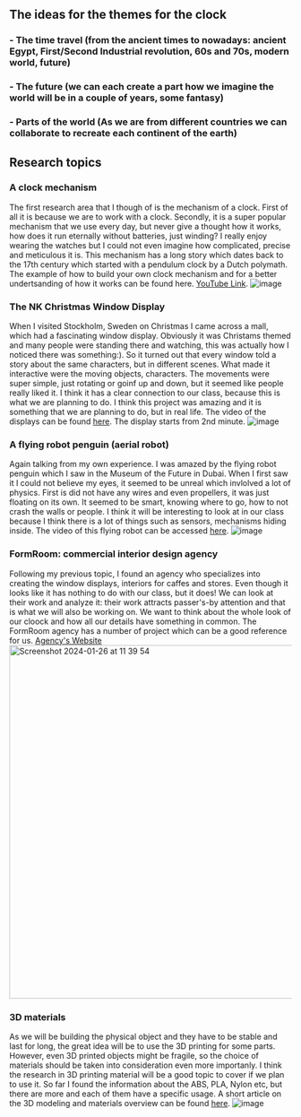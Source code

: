 ## The ideas for the themes for the clock
### - The time travel (from the ancient times to nowadays: ancient Egypt, First/Second Industrial revolution, 60s and 70s, modern world, future)
### - The future (we can each create a part how we imagine the world will be in a couple of years, some fantasy)
### - Parts of the world (As we are from different countries we can collaborate to recreate each continent of the earth) 


## Research topics

### A clock mechanism
The first research area that I though of is the mechanism of a clock. First of all it is because we are to work with a clock. Secondly, it is a super popular mechanism that we use every day, but never give a thought how it works, how does it run eternally without batteries, just winding? I really enjoy wearing the watches but I could not even imagine how complicated, precise and meticulous it is. This mechanism has a long story which dates back to the 17th century which started with a pendulum clock by a Dutch polymath. 
The example of how to build your own clock mechanism and for a better undertsanding of how it works can be found here. [YouTube Link](https://www.youtube.com/watch?v=3WCw0Flpqiw&ab_channel=MakingTricks).
![image](https://github.com/lizadat/MachineLab/assets/98390904/d40d3c96-f440-4ff8-88ce-dca7c3d358cd)



### The NK Christmas Window Display
When I visited Stockholm, Sweden on Christmas I came across a mall, which had a fascinating window display. Obviously it was Christams themed and many people were standing there and watching, this was actually how I noticed there was something:). So it turned out that every window told a story about the same characters, but in different scenes. What made it interactive were the moving objects, characters. The movements were super simple, just rotating or goinf up and down, but it seemed like people really liked it. I think it has a clear connection to our class, because this is what we are planning to do. I think this project was amazing and it is something that we are planning to do, but in real life.
The video of the displays can be found [here](https://www.youtube.com/watch?v=DhDDSYT8NCY&t=282s&ab_channel=Travelandwalks). The display starts from 2nd minute.
![image](https://github.com/lizadat/MachineLab/assets/98390904/f1f8e531-a896-4c55-8865-5a2d78664e5c)


### A flying robot penguin (aerial robot)
Again talking from my own experience. I was amazed by the flying robot penguin which I saw in the Museum of the Future in Dubai. When I first saw it I could not believe my eyes, it seemed to be unreal which invlolved a lot of physics. First is did not have any wires and even propellers, it was just floating on its own. It seemed to be smart, knowing where to go, how to not crash the walls or people. I think it will be interesting to look at in our class because I think there is a lot of things such as sensors, mechanisms hiding inside. 
The video of this flying robot can be accessed [here](https://www.youtube.com/watch?app=desktop&v=EwuUxH6sPjQ&ab_channel=Pal%C3%A1nkai%C3%A9k).
![image](https://github.com/lizadat/MachineLab/assets/98390904/213928a3-0861-4338-a9e0-c0002ec4f73b)


### FormRoom: commercial interior design agency
Following my previous topic, I found an agency who specializes into creating the window displays, interiors for caffes and stores. Even though it looks like it has nothing to do with our class, but it does! We can look at their work and analyze it: their work attracts passer's-by attention and that is what we will also be working on. We want to think about the whole look of our cloock and how all our details have something in common. The FormRoom agency has a number of project which can be a good reference for us. 
[Agency's Website](https://formroom.com/project_cat/windows/)
<img width="631" alt="Screenshot 2024-01-26 at 11 39 54" src="https://github.com/lizadat/MachineLab/assets/98390904/4f6aaa71-4c21-42a0-bfe7-15c6297ca18a">



### 3D materials
As we will be building the physical object and they have to be stable and last for long, the great idea will be to use the 3D printing for some parts. However, even 3D printed objects might be fragile, so the choice of materials should be taken into consideration even more importanly. I think the research in 3D printing material will be a good topic to cover if we plan to use it. So far I found the information about the ABS, PLA, Nylon etc, but there are more and each of them have a specific usage. 
A short article on the 3D modeling and materials overview can be found [here](https://formlabs.com/blog/3d-printing-materials/). 
![image](https://github.com/lizadat/MachineLab/assets/98390904/bbedb70e-2409-4780-9677-57a3c45a17b0)


